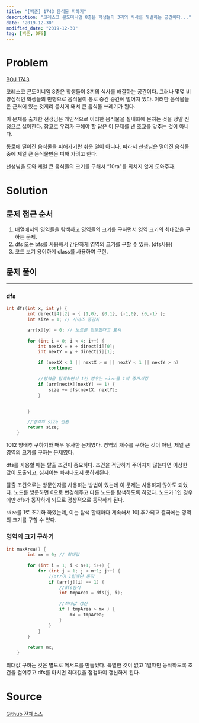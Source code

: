 ```yaml
---
title: "[백준] 1743 음식물 피하기"
description: "코레스코 콘도미니엄 8층은 학생들이 3끼의 식사를 해결하는 공간이다..."
date: "2019-12-30"
modified_date: "2019-12-30"
tag: [백준, DFS]
---
```


# Problem

[BOJ 1743](https://www.acmicpc.net/problem/1743)

코레스코 콘도미니엄 8층은 학생들이 3끼의 식사를 해결하는 공간이다. 그러나 몇몇 비양심적인 학생들의 만행으로 음식물이 통로 중간 중간에 떨어져 있다. 이러한 음식물들은 근처에 있는 것끼리 뭉치게 돼서 큰 음식물 쓰레기가 된다.

이 문제를 출제한 선생님은 개인적으로 이러한 음식물을 실내화에 묻히는 것을 정말 진정으로 싫어한다. 참고로 우리가 구해야 할 답은 이 문제를 낸 조교를 맞추는 것이 아니다.

통로에 떨어진 음식물을 피해가기란 쉬운 일이 아니다. 따라서 선생님은 떨어진 음식물 중에 제일 큰 음식물만은 피해 가려고 한다.

선생님을 도와 제일 큰 음식물의 크기를 구해서 “10ra"를 외치지 않게 도와주자.

# Solution

## 문제 접근 순서

1. 배열에서의 영역들을 탐색하고 영역들의 크기를 구하면서 영역 크기의 최대값을 구하는 문제.
2. dfs 또는 bfs를 사용해서 간단하게 영역의 크기를 구할 수 있음. (dfs사용)
3. 코드 보기 용이하게 class를 사용하여 구현.

## 문제 풀이

---

### dfs

```cpp
int dfs(int x, int y) {
		int direct[4][2] = { {1,0}, {0,1}, {-1,0}, {0,-1} };
		int size = 1; // 사이즈 증감자

		arr[x][y] = 0; // 노드를 방문했다고 표시

		for (int i = 0; i < 4; i++) {
			int nextX = x + direct[i][0];
			int nextY = y + direct[i][1];

			if (nextX < 1 || nextX > m || nextY < 1 || nextY > n)
				continue;

			//영역을 탐색하면서 1인 경우는 size를 1씩 증가시킴
			if (arr[nextX][nextY] == 1) {
				size += dfs(nextX, nextY);
			}


		}

		//영역의 size 반환
		return size;
	}
```

1012 양배추 구하기와 매우 유사한 문제였다. 영역의 개수를 구하는 것이 아닌, 제일 큰 영역의 크기를 구하는 문제였다.

dfs를 사용할 때는 탈출 조건이 중요하다. 조건을 적당하게 주어지지 않는다면 이상한 값이 도출되고, 심지어는 빠져나오지 못하게된다.

탈출 조건으로는 방문인자를 사용하는 방법이 있는데 이 문제는 사용하지 않아도 되었다. 노드를 방문하면 0으로 변경해주고 다른 노드를 탐색하도록 하였다. 노드가 1인 경우에만 dfs가 동작하게 되므로 정상적으로 동작하게 된다.

`size`를 1로 초기화 하였는데, 이는 탐색 할때마다 계속해서 1이 추가되고 결국에는 영역의 크기를 구할 수 있다.

### 영역의 크기 구하기

```cpp
int maxArea() {
		int mx = 0; // 최대값

		for (int i = 1; i < n+1; i++) {
			for (int j = 1; j < m+1; j++) {
				//arr이 1일때만 동작
				if (arr[j][i] == 1) {
					//dfs동작
					int tmpArea = dfs(j, i);

					//최대값 갱신
					if ( tmpArea > mx ) {
						mx = tmpArea;
					}
				}
			}
		}

		return mx;
	}
```

최대값 구하는 것은 별도로 메서드를 만들었다. 특별한 것이 없고 1일때만 동작하도록 조건을 걸어주고 dfs를 마치면 최대값을 점검하여 갱신하게 된다.

# Source

[Github 전체소스](https://github.com/MinByeongChan/myMBC/tree/master/Codetest/baekjoon/1743_AvoidFood.cpp)
